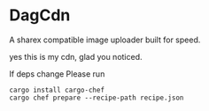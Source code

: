 # DagCdn
A sharex compatible image uploader built for speed.

yes this is my cdn, glad  you noticed.

If deps change Please run 

```shell
cargo install cargo-chef
cargo chef prepare --recipe-path recipe.json
```
